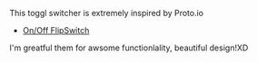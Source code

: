This toggl switcher is extremely inspired by Proto.io
- [On/Off FlipSwitch](https://proto.io/freebies/onoff/)

I'm greatful them for awsome functionlality, beautiful design!XD
